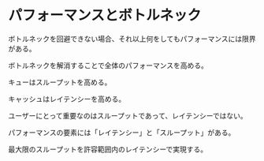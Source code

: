 # パフォーマンスとボトルネック

ボトルネックを回避できない場合、それ以上何をしてもパフォーマンスには限界がある。

ボトルネックを解消することで全体のパフォーマンスを高める。

キューはスループットを高める。

キャッシュはレイテンシーを高める。

ユーザーにとって重要なのはスループットであって、レイテンシーではない。

パフォーマンスの要素には「レイテンシー」と「スループット」がある。

最大限のスループットを許容範囲内のレイテンシーで実現する。
